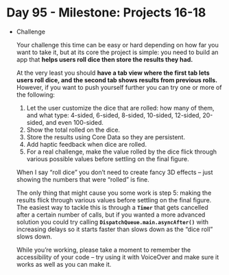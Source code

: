 # Day 95 - Milestone: Projects 16-18

- Challenge

    Your challenge this time can be easy or hard depending on how far you want to take it, but at its core the project is simple: you need to build an app that **helps users roll dice then store the results they had.**

    At the very least you should **have a tab view where the first tab lets users roll dice, and the second tab shows results from previous rolls.** However, if you want to push yourself further you can try one or more of the following:

    1. Let the user customize the dice that are rolled: how many of them, and what type: 4-sided, 6-sided, 8-sided, 10-sided, 12-sided, 20-sided, and even 100-sided.
    2. Show the total rolled on the dice.
    3. Store the results using Core Data so they are persistent.
    4. Add haptic feedback when dice are rolled.
    5. For a real challenge, make the value rolled by the dice flick through various possible values before settling on the final figure.

    When I say “roll dice” you don’t need to create fancy 3D effects – just showing the numbers that were “rolled” is fine.

    The only thing that might cause you some work is step 5: making the results flick through various values before settling on the final figure. The easiest way to tackle this is through a **`Timer`** that gets cancelled after a certain number of calls, but if you wanted a more advanced solution you could try calling **`DispatchQueue.main.asyncAfter()`** with increasing delays so it starts faster than slows down as the “dice roll” slows down.

    While you’re working, please take a moment to remember the accessibility of your code – try using it with VoiceOver and make sure it works as well as you can make it.